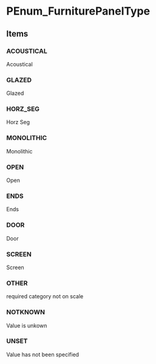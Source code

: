 # PEnum_FurniturePanelType
<!-- end of short definition -->

## Items

### ACOUSTICAL
Acoustical

### GLAZED
Glazed

### HORZ_SEG
Horz Seg

### MONOLITHIC
Monolithic

### OPEN
Open

### ENDS
Ends

### DOOR
Door

### SCREEN
Screen

### OTHER
required category not on scale

### NOTKNOWN
Value is unkown

### UNSET
Value has not been specified
